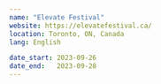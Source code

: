 ```yaml
---
name: "Elevate Festival"
website: https://elevatefestival.ca/
location: Toronto, ON, Canada
lang: English

date_start: 2023-09-26
date_end:   2023-09-28
---
```

